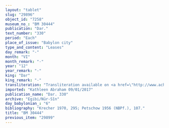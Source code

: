 ```yaml
---
layout: "tablet"
slug: "29896"
object_id: "7258"
museum_no_: "BM 30444"
publication: "Dar."
text_number: "330"
period: "Each"
place_of_issue: "Babylon city"
type_and_content: "Leases"
day_remark: "-"
month: "VI"
month_remark: "-"
year: "12"
year_remark: "-"
king: "Dar"
king_remark: "-"
transliteration: "Transliteration available on <a href=\"http://www.achemenet.com/en/item/?/textual-sources/texts-by-regions/babylonia/babylon/1659433\" target=\"_blank\">Achemenet</a>"
imported: "Kathleen Abraham 09/01/2017"
publication_name: "Dar. 330"
archive: "Egibi/Nūr-Sîn"
day_babylonian_: "6"
bibliography: "Krecher 1970, 295; Petschow 1956 (NBPf.), 107."
title: "BM 30444"
previous_item: "29899"
---
```

